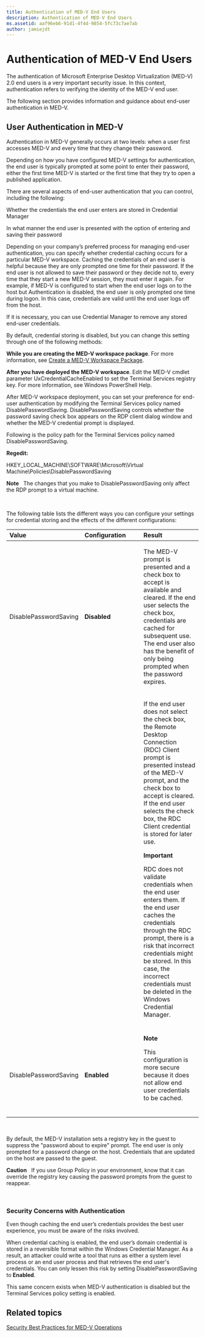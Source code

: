 ```yaml
---
title: Authentication of MED-V End Users
description: Authentication of MED-V End Users
ms.assetid: aaf96eb6-91d1-4f4d-9854-5fc73c7ae7ab
author: jamiejdt
---
```


# Authentication of MED-V End Users


The authentication of Microsoft Enterprise Desktop Virtualization (MED-V) 2.0 end users is a very important security issue. In this context, authentication refers to verifying the identity of the MED-V end user.

The following section provides information and guidance about end-user authentication in MED-V.

## User Authentication in MED-V


Authentication in MED-V generally occurs at two levels: when a user first accesses MED-V and every time that they change their password.

Depending on how you have configured MED-V settings for authentication, the end user is typically prompted at some point to enter their password, either the first time MED-V is started or the first time that they try to open a published application.

There are several aspects of end-user authentication that you can control, including the following:

Whether the credentials the end user enters are stored in Credential Manager

In what manner the end user is presented with the option of entering and saving their password

Depending on your company’s preferred process for managing end-user authentication, you can specify whether credential caching occurs for a particular MED-V workspace. Caching the credentials of an end user is helpful because they are only prompted one time for their password. If the end user is not allowed to save their password or they decide not to, every time that they start a new MED-V session, they must enter it again. For example, if MED-V is configured to start when the end user logs on to the host but Authentication is disabled, the end user is only prompted one time during logon. In this case, credentials are valid until the end user logs off from the host.

If it is necessary, you can use Credential Manager to remove any stored end-user credentials.

By default, credential storing is disabled, but you can change this setting through one of the following methods:

**While you are creating the MED-V workspace package**. For more information, see [Create a MED-V Workspace Package](create-a-med-v-workspace-package.md).

**After you have deployed the MED-V workspace**. Edit the MED-V cmdlet parameter UxCredentialCacheEnabled to set the Terminal Services registry key. For more information, see Windows PowerShell Help.

After MED-V workspace deployment, you can set your preference for end-user authentication by modifying the Terminal Services policy named DisablePasswordSaving. DisablePasswordSaving controls whether the password saving check box appears on the RDP client dialog window and whether the MED-V credential prompt is displayed.

Following is the policy path for the Terminal Services policy named DisablePasswordSaving.

**Regedit:**

HKEY\_LOCAL\_MACHINE\\SOFTWARE\\Microsoft\\Virtual Machine\\Policies\\DisablePasswordSaving

**Note**  
The changes that you make to DisablePasswordSaving only affect the RDP prompt to a virtual machine.

 

The following table lists the different ways you can configure your settings for credential storing and the effects of the different configurations:

<table>
<colgroup>
<col width="33%" />
<col width="33%" />
<col width="33%" />
</colgroup>
<thead>
<tr class="header">
<th align="left">Value</th>
<th align="left">Configuration</th>
<th align="left">Result</th>
</tr>
</thead>
<tbody>
<tr class="odd">
<td align="left"><p>DisablePasswordSaving</p></td>
<td align="left"><p><strong>Disabled</strong></p></td>
<td align="left"><p>The MED-V prompt is presented and a check box to accept is available and cleared. If the end user selects the check box, credentials are cached for subsequent use. The end user also has the benefit of only being prompted when the password expires.</p>
<p></p></td>
</tr>
<tr class="even">
<td align="left"><p></p></td>
<td align="left"><p></p></td>
<td align="left"><p>If the end user does not select the check box, the Remote Desktop Connection (RDC) Client prompt is presented instead of the MED-V prompt, and the check box to accept is cleared. If the end user selects the check box, the RDC Client credential is stored for later use.</p>
<div class="alert">
<strong>Important</strong>  
<p>RDC does not validate credentials when the end user enters them. If the end user caches the credentials through the RDC prompt, there is a risk that incorrect credentials might be stored. In this case, the incorrect credentials must be deleted in the Windows Credential Manager.</p>
</div>
<div>
 
</div></td>
</tr>
<tr class="odd">
<td align="left"><p>DisablePasswordSaving</p></td>
<td align="left"><p><strong>Enabled</strong></p></td>
<td align="left"><div class="alert">
<strong>Note</strong>  
<p>This configuration is more secure because it does not allow end user credentials to be cached.</p>
</div>
<div>
 
</div></td>
</tr>
</tbody>
</table>

 

By default, the MED-V installation sets a registry key in the guest to suppress the "password about to expire" prompt. The end user is only prompted for a password change on the host. Credentials that are updated on the host are passed to the guest.

**Caution**  
If you use Group Policy in your environment, know that it can override the registry key causing the password prompts from the guest to reappear.

 

### Security Concerns with Authentication

Even though caching the end user’s credentials provides the best user experience, you must be aware of the risks involved.

When credential caching is enabled, the end user’s domain credential is stored in a reversible format within the Windows Credential Manager. As a result, an attacker could write a tool that runs as either a system level process or an end user process and that retrieves the end user's credentials. You can only lessen this risk by setting DisablePasswordSaving to **Enabled**.

This same concern exists when MED-V authentication is disabled but the Terminal Services policy setting is enabled.

## Related topics


[Security Best Practices for MED-V Operations](security-best-practices-for-med-v-operations.md)

 

 





